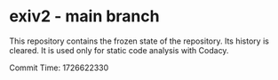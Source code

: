 # exiv2 - main branch

This repository contains the frozen state of the repository.
Its history is cleared. It is used only for static code
analysis with Codacy.

Commit Time: 1726622330